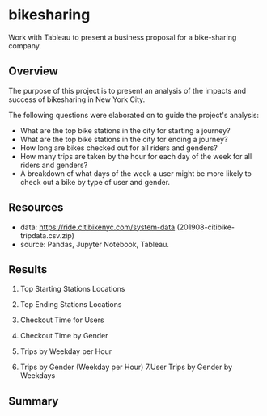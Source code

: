 # bikesharing
Work with Tableau to present a business proposal for a bike-sharing company.
## Overview 

The purpose of this project is to present an analysis of the impacts and success of bikesharing in New York City.

The following questions were elaborated on to guide the project's analysis:
- What are the top bike stations in the city for starting a journey?
- What are the top bike stations in the city for ending a journey?
- How long are bikes checked out for all riders and genders?
- How many trips are taken by the hour for each day of the week for all riders and genders?
- A breakdown of what days of the week a user might be more likely to check out a bike by type of user and gender. 

## Resources 
- data: https://ride.citibikenyc.com/system-data (201908-citibike-tripdata.csv.zip)
- source: Pandas, Jupyter Notebook, Tableau.

## Results 
1. Top Starting Stations Locations

2. Top Ending Stations Locations
3. Checkout Time for Users
4. Checkout Time by Gender
5. Trips by Weekday per Hour
6. Trips by Gender (Weekday per Hour)
7.User Trips by Gender by Weekdays

## Summary 
